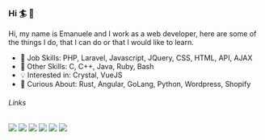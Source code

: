 ### Hi 🏄 👋

Hi, my name is Emanuele and I work as a web developer, here are some of the things I do, that I can do or that I would like to learn.

* 🌳 Job Skills: PHP, Laravel, Javascript, JQuery, CSS, HTML, API, AJAX
* 🌱 Other Skills: C, C++, Java, Ruby, Bash
* 💡 Interested in: Crystal, VueJS
* 🔭 Curious About: Rust, Angular, GoLang, Python, Wordpress, Shopify

###### Links
[![](https://img.shields.io/badge/-WebSite-informational?style=for-the-badge&logo=curl&logoColor=white&color=000000)](https://emanueleinnamorati.it)
[![](https://img.shields.io/badge/-Instagram-informational?style=for-the-badge&logo=instagram&logoColor=white&color=C13584)](https://instagram.com/ascii_slashy)
[![](https://img.shields.io/badge/-LinkedIn-informational?style=for-the-badge&logo=linkedin&logoColor=white&color=2867B2)](https://linkedin.com/in/emanuele-innamorati)
[![](https://img.shields.io/badge/-GitLab-informational?style=for-the-badge&logo=gitlab&logoColor=white&color=000000)](https://gitlab.com/Manu-sh)
[![](https://img.shields.io/badge/-Bitbucket-informational?style=for-the-badge&logo=bitbucket&logoColor=white&color=0052cc)](https://bitbucket.org/Manu-sh)
[![](https://img.shields.io/badge/-Email-informational?style=for-the-badge&logo=mail.ru&logoColor=white&color=black)](mailto:info@emanueleinnamorati.it)

<!--
[![](https://img.shields.io/badge/-WebSite-informational?style=for-the-badge&logo=curl&logoColor=white&color=000000)](https://emanueleinnamorati.it)
[![](https://img.shields.io/badge/-Instagram-informational?style=for-the-badge&logo=instagram&logoColor=white&color=C13584)](https://instagram.com/ascii_slashy)
[![](https://img.shields.io/badge/-LinkedIn-informational?style=for-the-badge&logo=linkedin&logoColor=white&color=2867B2)](https://linkedin.com/in/emanuele-innamorati)
[![](https://img.shields.io/badge/-GitLab-informational?style=for-the-badge&logo=gitlab&logoColor=white&color=000000)](https://gitlab.com/Manu-sh)
[![](https://img.shields.io/badge/-Bitbucket-informational?style=for-the-badge&logo=bitbucket&logoColor=white&color=0052cc)](https://bitbucket.org/Manu-sh)
[![](https://img.shields.io/badge/-ArchLinux-informational?style=flat-square&logo=archlinux&logoColor=white&color=0f94d2)](https://www.archlinux.org)
[![](https://img.shields.io/badge/OS-ArchLinux-informational?style=flat&logo=linux&logoColor=white&color=AC4142)](https://www.archlinux.org/)

* 🔗 [WebSite](https://emanueleinnamorati.it)
* 🔗 [Gitlab](https://gitlab.com/Manu-sh)
* 🔗 [Bitbucket](https://bitbucket.org/Manu-sh)
-->
